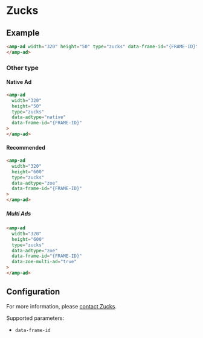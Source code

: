 # Zucks

## Example

```html
<amp-ad width="320" height="50" type="zucks" data-frame-id="{FRAME-ID}">
</amp-ad>
```

### Other type

#### Native Ad

```html
<amp-ad
  width="320"
  height="50"
  type="zucks"
  data-adtype="native"
  data-frame-id="{FRAME-ID}"
>
</amp-ad>
```

#### Recommended

```html
<amp-ad
  width="320"
  height="600"
  type="zucks"
  data-adtype="zoe"
  data-frame-id="{FRAME-ID}"
>
</amp-ad>
```

##### Multi Ads

```html
<amp-ad
  width="320"
  height="600"
  type="zucks"
  data-adtype="zoe"
  data-frame-id="{FRAME-ID}"
  data-zoe-multi-ad="true"
>
</amp-ad>
```

## Configuration

For more information, please [contact Zucks](https://zucks.co.jp/contact/).

Supported parameters:

-   `data-frame-id`

